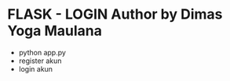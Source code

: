FLASK - LOGIN
Author by Dimas Yoga Maulana
===========================

- python app.py
- register akun
- login akun
